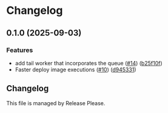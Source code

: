 # Changelog

## 0.1.0 (2025-09-03)


### Features

* add tail worker that incorporates the queue ([#14](https://github.com/spotify/confidence-resolver-rust/issues/14)) ([b25f10f](https://github.com/spotify/confidence-resolver-rust/commit/b25f10fcc372ae43bc11f382af02c9e5f882538f))
* Faster deploy image executions ([#10](https://github.com/spotify/confidence-resolver-rust/issues/10)) ([d945331](https://github.com/spotify/confidence-resolver-rust/commit/d9453317e9e40575e43d67558ef902a4bc62ee41))

## Changelog

This file is managed by Release Please.
